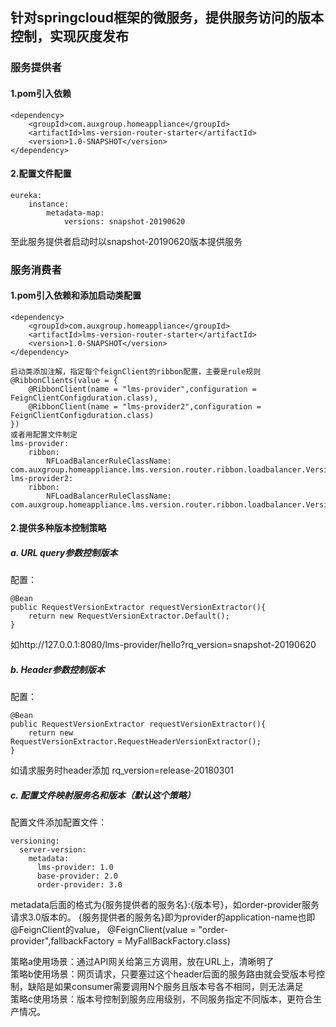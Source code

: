 ## 针对springcloud框架的微服务，提供服务访问的版本控制，实现灰度发布

### 服务提供者

#### 1.pom引入依赖

    <dependency>
        <groupId>com.auxgroup.homeappliance</groupId>
        <artifactId>lms-version-router-starter</artifactId>
        <version>1.0-SNAPSHOT</version>
    </dependency>
    
#### 2.配置文件配置

    eureka:
        instance:
            metadata-map:
                versions: snapshot-20190620
    
至此服务提供者启动时以snapshot-20190620版本提供服务
    
### 服务消费者

#### 1.pom引入依赖和添加启动类配置

    <dependency>
        <groupId>com.auxgroup.homeappliance</groupId>
        <artifactId>lms-version-router-starter</artifactId>
        <version>1.0-SNAPSHOT</version>
    </dependency>
    
    启动类添加注解，指定每个feignClient的ribbon配置，主要是rule规则
    @RibbonClients(value = {
        @RibbonClient(name = "lms-provider",configuration = FeignClientConfigduration.class),
        @RibbonClient(name = "lms-provider2",configuration = FeignClientConfigduration.class)
    })
    或者用配置文件制定  
    lms-provider:
        ribbon:
            NFLoadBalancerRuleClassName: com.auxgroup.homeappliance.lms.version.router.ribbon.loadbalancer.VersioningZoneAvoidanceRule  
    lms-provider2:
        ribbon:
            NFLoadBalancerRuleClassName: com.auxgroup.homeappliance.lms.version.router.ribbon.loadbalancer.VersioningZoneAvoidanceRule
            
    
#### 2.提供多种版本控制策略

##### a. URL query参数控制版本 
配置：

    @Bean
    public RequestVersionExtractor requestVersionExtractor(){
        return new RequestVersionExtractor.Default();
    }
    
如http://127.0.0.1:8080/lms-provider/hello?rq_version=snapshot-20190620
##### b. Header参数控制版本
配置：

    @Bean
    public RequestVersionExtractor requestVersionExtractor(){
        return new RequestVersionExtractor.RequestHeaderVersionExtractor();
    }
        
如请求服务时header添加 rq_version=release-20180301
            
##### c. 配置文件映射服务名和版本（默认这个策略）
配置文件添加配置文件：

    versioning:
      server-version:
        metadata:
          lms-provider: 1.0
          base-provider: 2.0
          order-provider: 3.0
          
metadata后面的格式为{服务提供者的服务名}:{版本号}，如order-provider服务请求3.0版本的。
{服务提供者的服务名}即为provider的application-name也即@FeignClient的value，
@FeignClient(value = "order-provider",fallbackFactory = MyFallBackFactory.class)
                
策略a使用场景：通过API网关给第三方调用，放在URL上，清晰明了  
策略b使用场景：网页请求，只要塞过这个header后面的服务路由就会受版本号控制，缺陷是如果consumer需要调用N个服务且版本号各不相同，则无法满足  
策略c使用场景：版本号控制到服务应用级别，不同服务指定不同版本，更符合生产情况。
            

        